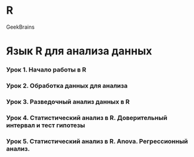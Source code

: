 # R
GeekBrains
# Язык R для анализа данных

### Урок 1. Начало работы в R
### Урок 2. Обработка данных для анализа
### Урок 3. Разведочный анализ данных в R
### Урок 4. Статистический анализ в R. Доверительный интервал и тест гипотезы
### Урок 5. Статистический анализ в R. Anova. Регрессионный анализ.
